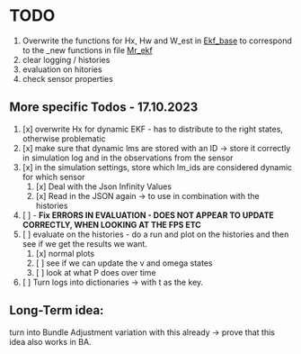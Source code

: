 # TODO

1. Overwrite the functions for Hx, Hw and W_est in [Ekf_base](./src/mrekf/ekf_base.py) to correspond to the _new functions in file [Mr_ekf](./src/mrekf/mr_ekf.py)
2. clear logging / histories
3. evaluation on hitories
4. check sensor properties

## More specific Todos - 17.10.2023
1. [x] overwrite Hx for dynamic EKF - has to distribute to the right states, otherwise problematic
2. [x] make sure that dynamic lms are stored with an ID -> store it correctly in simulation log and in  the observations from the sensor
3. [x] in the simulation settings, store which lm_ids are considered dynamic for which sensor
   1. [x] Deal with the Json Infinity Values
   2. [x] Read in the JSON again -> to use in combination with the histories
4. [ ] - **Fix ERRORS IN EVALUATION - DOES NOT APPEAR TO UPDATE CORRECTLY, WHEN LOOKING AT THE FPS ETC** 
5. [ ] evaluate on the histories - do a run and plot on the histories and then see if we get the results we want.
   1. [x] normal plots
   2. [ ] see if we can update the v and omega states
   3. [ ] look at what P does over time
6. [ ] Turn logs into dictionaries -> with t as the key.

## Long-Term idea:
turn into Bundle Adjustment variation with this already -> prove that this idea also works in BA.